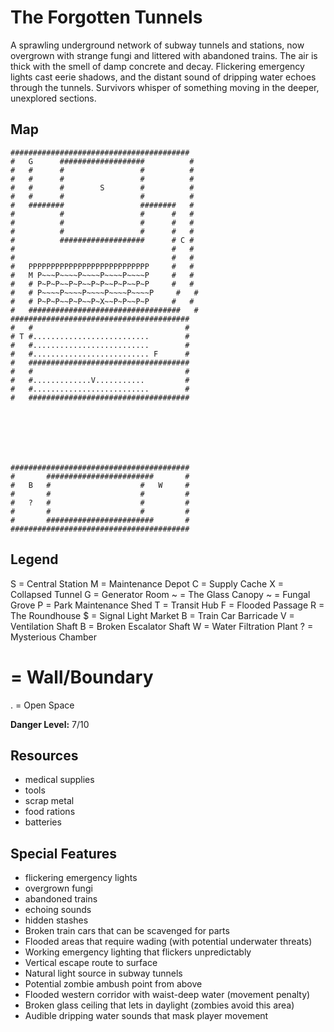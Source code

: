 # The Forgotten Tunnels

A sprawling underground network of subway tunnels and stations, now overgrown with strange fungi and littered with abandoned trains. The air is thick with the smell of damp concrete and decay. Flickering emergency lights cast eerie shadows, and the distant sound of dripping water echoes through the tunnels. Survivors whisper of something moving in the deeper, unexplored sections.

## Map

```
########################################
#   G      ###################          #
#   #      #                 #          #
#   #      #                 #          #
#   #      #        S        #          #
#   #      #                 #          #
#   ########                 ########   #
#          #                 #      #   #
#          #                 #      #   #
#          #                 #      #   #
#          ###################      # C #
#                                   #   #
#                                   #   #
#   PPPPPPPPPPPPPPPPPPPPPPPPPPP     #   #
#   M P~~~P~~~~P~~~~P~~~~P~~~~P     #   #
#   # P~P~P~~P~P~~P~P~~P~P~~P~P     #   #
#   # P~~~~P~~~~P~~~~P~~~~P~~~~P     #   #
#   # P~P~P~~P~P~~P~X~~P~P~~P~P     #   #
#   ##################################   #
########################################
#   #                                  #
# T #..........................        #
#   #..........................        #
#   #.......................... F      #
#   ####################################
#   #                                  #
#   #.............V...........         #
#   #..........................        #
#   ####################################
       
       
       
       
       
       
       
########################################
#       ########################       #
#   B   #                    #   W     #
#       #                    #         #
#   ?   #                    #         #
#       #                    #         #
#       ########################       #
########################################
```

## Legend

S = Central Station
M = Maintenance Depot
C = Supply Cache
X = Collapsed Tunnel
G = Generator Room
~ = The Glass Canopy
~ = Fungal Grove
P = Park Maintenance Shed
T = Transit Hub
F = Flooded Passage
R = The Roundhouse
$ = Signal Light Market
B = Train Car Barricade
V = Ventilation Shaft
B = Broken Escalator Shaft
W = Water Filtration Plant
? = Mysterious Chamber
# = Wall/Boundary
. = Open Space

**Danger Level:** 7/10

## Resources

- medical supplies
- tools
- scrap metal
- food rations
- batteries

## Special Features

- flickering emergency lights
- overgrown fungi
- abandoned trains
- echoing sounds
- hidden stashes
- Broken train cars that can be scavenged for parts
- Flooded areas that require wading (with potential underwater threats)
- Working emergency lighting that flickers unpredictably
- Vertical escape route to surface
- Natural light source in subway tunnels
- Potential zombie ambush point from above
- Flooded western corridor with waist-deep water (movement penalty)
- Broken glass ceiling that lets in daylight (zombies avoid this area)
- Audible dripping water sounds that mask player movement